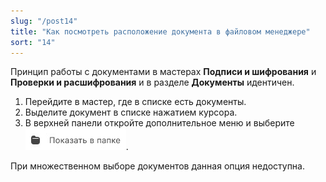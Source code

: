 ```yaml
---
slug: "/post14"
title: "Как посмотреть расположение документа в файловом менеджере"
sort: "14"
---
```


Принцип работы с документами в мастерах **Подписи и шифрования** и **Проверки и расшифрования** и в разделе **Документы** идентичен.

1. Перейдите в мастер, где в списке есть документы.
2. Выделите документ в списке нажатием курсора.
3. В верхней панели откройте дополнительное меню и выберите ![view-in-folder.jpg](./images/view-in-folder.jpg "Показать в папке").

При множественном выборе документов данная опция недоступна.
